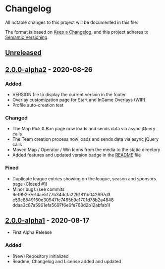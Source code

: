 # Changelog
All notable changes to this project will be documented in this file.

The format is based on [Keep a Changelog](https://keepachangelog.com/en/1.0.0/),
and this project adheres to [Semantic Versioning](https://semver.org/spec/v2.0.0.html).

## [Unreleased]

## [2.0.0-alpha2] - 2020-08-26

### Added
- VERSION file to display the current version in the footer
- Overlay customization page for Start and InGame Overlays (WIP)
- Profile auto-creation test

### Changed
- The Map Pick & Ban page now loads and sends data via async jQuery calls
- The Team creation process now loads and sends data via async jQuery calls
- Moved Map / Operator / Win Icons from the media to the static directory
- Added features and updated version badge in the [README](README.md) file

### Fixed
- Duplicate league entries showing on the league, season and sponsors page (Closed #1)
- Minor bugs (see commits 6ef992e7e14ae5177b34dc1a2261811b042697d3 e59c8549160e30947fc7465b9e1701d78b2a4848 ddaa3c87a5961efa5697f6e6fe768d2b12abfab1)



## [2.0.0-alpha1] - 2020-08-17
- First Alpha Release

### Added
- (New) Repository initialized
- Readme, Changelog and License added and updated

[Unreleased]: https://github.com/sthorsten/CasterDashboard2/compare/v2.0.0-alpha2...HEAD
[2.0.0-alpha2]: https://github.com/olivierlacan/keep-a-changelog/releases/tag/v2.0.0-alpha2
[2.0.0-alpha1]: https://github.com/olivierlacan/keep-a-changelog/releases/tag/v2.0.0-alpha1
